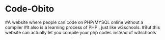 # Code-Obito
#A website where people can code on PHP/MYSQL online without a compiler
#It also is a learning process of PHP , just like w3schools.
#But this website can actually let you compile your php codes instead of w3schools
